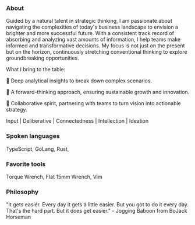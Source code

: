 ### About

Guided by a natural talent in strategic thinking, I am passionate about navigating the complexities of today's business landscape to envision a brighter and more successful future. With a consistent track record of absorbing and analyzing vast amounts of information, I help teams make informed and transformative decisions. My focus is not just on the present but on the horizon, continuously stretching conventional thinking to explore groundbreaking opportunities.

What I bring to the table:

🧠 Deep analytical insights to break down complex scenarios.

🚀 A forward-thinking approach, ensuring sustainable growth and innovation.

🤝 Collaborative spirit, partnering with teams to turn vision into actionable strategy.

Input | Deliberative | Connectedness | Intellection | Ideation

### Spoken languages

TypeScript, GoLang, Rust,

### Favorite tools

Torque Wrench, Flat 15mm Wrench, Vim

### Philosophy

"It gets easier. Every day it gets a little easier. But you got to do it every day. That's the hard part. But it does get easier." - Jogging Baboon from BoJack Horseman
